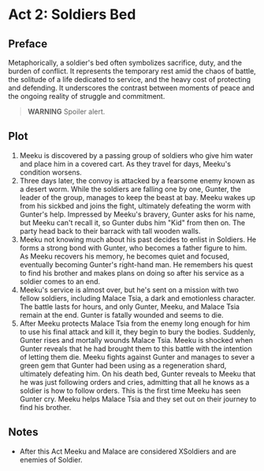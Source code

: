 # Act 2: Soldiers Bed

## Preface

Metaphorically, a soldier's bed often symbolizes sacrifice, duty, and the burden
of conflict. It represents the temporary rest amid the chaos of battle, the
solitude of a life dedicated to service, and the heavy cost of protecting and
defending. It underscores the contrast between moments of peace and the ongoing
reality of struggle and commitment.

> **WARNING** Spoiler alert.

## Plot

1. Meeku is discovered by a passing group of soldiers who give him water and
   place him in a covered cart. As they travel for days, Meeku's condition
   worsens.
2. Three days later, the convoy is attacked by a fearsome enemy known as a
   desert worm. While the soldiers are falling one by one, Gunter, the leader of
   the group, manages to keep the beast at bay. Meeku wakes up from his sickbed
   and joins the fight, ultimately defeating the worm with Gunter's help.
   Impressed by Meeku's bravery, Gunter asks for his name, but Meeku can't
   recall it, so Gunter dubs him "Kid" from then on. The party head back to
   their barrack with tall wooden walls.
3. Meeku not knowing much about his past decides to enlist in Soldiers. He forms
   a strong bond with Gunter, who becomes a father figure to him. As Meeku
   recovers his memory, he becomes quiet and focused, eventually becoming
   Gunter's right-hand man. He remembers his quest to find his brother and makes
   plans on doing so after his service as a soldier comes to an end.
4. Meeku's service is almost over, but he's sent on a mission with two fellow
   soldiers, including Malace Tsia, a dark and emotionless character. The battle
   lasts for hours, and only Gunter, Meeku, and Malace Tsia remain at the end.
   Gunter is fatally wounded and seems to die.
5. After Meeku protects Malace Tsia from the enemy long enough for him to use
   his final attack and kill it, they begin to bury the bodies. Suddenly, Gunter
   rises and mortally wounds Malace Tsia. Meeku is shocked when Gunter reveals
   that he had brought them to this battle with the intention of letting them
   die. Meeku fights against Gunter and manages to sever a green gem that Gunter
   had been using as a regeneration shard, ultimately defeating him. On his
   death bed, Gunter reveals to Meeku that he was just following orders and
   cries, admitting that all he knows as a soldier is how to follow orders. This
   is the first time Meeku has seen Gunter cry. Meeku helps Malace Tsia and they
   set out on their journey to find his brother.

## Notes

- After this Act Meeku and Malace are considered XSoldiers and are enemies of
  Soldier.
